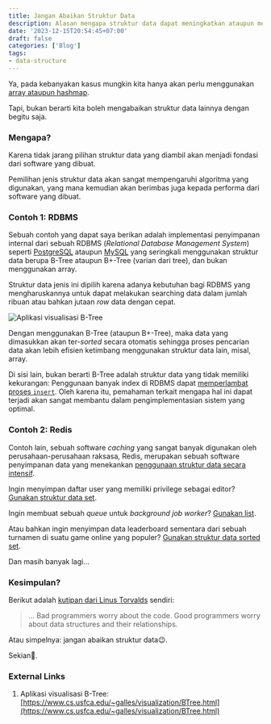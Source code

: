 ```yaml
---
title: Jangan Abaikan Struktur Data
description: Alasan mengapa struktur data dapat meningkatkan ataupun menurunkan performa sebuah software.
date: '2023-12-15T20:54:45+07:00'
draft: false
categories: ['Blog']
tags:
- data-structure
---
```


Ya, pada kebanyakan kasus mungkin kita hanya akan perlu menggunakan [array ataupun hashmap](https://doc.rust-lang.org/std/collections/).

Tapi, bukan berarti kita boleh mengabaikan struktur data lainnya dengan begitu saja.

### Mengapa?

Karena tidak jarang pilihan struktur data yang diambil akan menjadi fondasi dari software yang dibuat.

Pemilihan jenis struktur data akan sangat mempengaruhi algoritma yang digunakan, yang mana kemudian akan berimbas juga kepada performa dari software yang dibuat.

### Contoh 1: RDBMS

Sebuah contoh yang dapat saya berikan adalah implementasi penyimpanan internal dari sebuah RDBMS (*Relational Database Management System*) seperti [PostgreSQL](https://www.postgresql.org/docs/current/btree-implementation.html) ataupun [MySQL](https://dev.mysql.com/doc/refman/8.0/en/innodb-physical-structure.html) yang seringkali menggunakan struktur data berupa B-Tree ataupun B+-Tree (varian dari tree), dan bukan menggunakan array.

Struktur data jenis ini dipilih karena adanya kebutuhan bagi RDBMS yang mengharuskannya untuk dapat melakukan searching data dalam jumlah ribuan atau bahkan jutaan *row* data dengan cepat.

![Aplikasi visualisasi B-Tree](/images/202312/btree-visualization.png "Aplikasi visualisasi B-Tree")

Dengan menggunakan B-Tree (ataupun B+-Tree), maka data yang dimasukkan akan ter-*sorted* secara otomatis sehingga proses pencarian data akan lebih efisien ketimbang menggunakan struktur data lain, misal, array.

Di sisi lain, bukan berarti B-Tree adalah struktur data yang tidak memiliki kekurangan: Penggunaan banyak index di RDBMS dapat [memperlambat proses `insert`](https://use-the-index-luke.com/sql/dml/insert). Oleh karena itu, pemahaman terkait mengapa hal ini dapat terjadi akan sangat membantu dalam pengimplementasian sistem yang optimal.

### Contoh 2: Redis

Contoh lain, sebuah software *caching* yang sangat banyak digunakan oleh perusahaan-perusahaan raksasa, Redis, merupakan sebuah software penyimpanan data yang menekankan [penggunaan struktur data secara intensif](https://redis.io/docs/about/).

Ingin menyimpan daftar user yang memiliki privilege sebagai editor? [Gunakan struktur data set](https://redis.io/docs/data-types/sets/).

Ingin membuat sebuah *queue* untuk *background job worker*? [Gunakan list](https://redis.io/docs/data-types/lists/).

Atau bahkan ingin menyimpan data leaderboard sementara dari sebuah turnamen di suatu game online yang populer? [Gunakan struktur data sorted set](https://redis.io/docs/data-types/sorted-sets/).

Dan masih banyak lagi...

### Kesimpulan?

Berikut adalah [kutipan dari Linus Torvalds](https://lwn.net/Articles/193245/) sendiri:

> ... Bad programmers worry about the code. Good programmers worry about data structures and their relationships.

Atau simpelnya: jangan abaikan struktur data😉.

Sekian👋.

### External Links

1. Aplikasi visualisasi B-Tree: [https://www.cs.usfca.edu/~galles/visualization/BTree.html](https://www.cs.usfca.edu/~galles/visualization/BTree.html)
